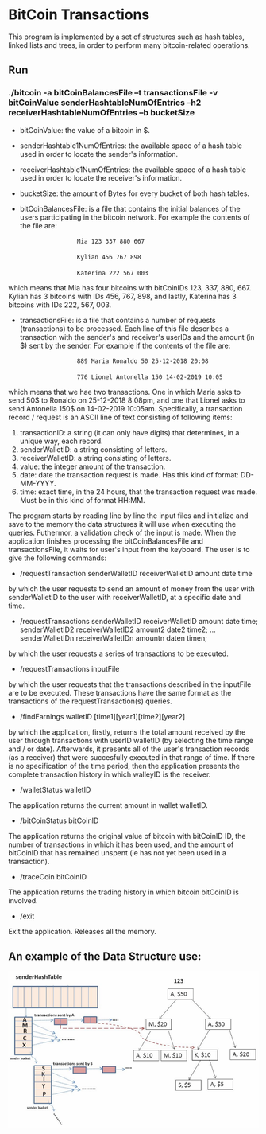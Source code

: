 # BitCoin Transactions

This program is implemented by a set of structures such as hash tables, linked lists and trees, in order to perform many bitcoin-related operations.

## Run
### ./bitcoin -a bitCoinBalancesFile –t transactionsFile -v bitCoinValue senderHashtableNumOfEntries –h2 receiverHashtableNumOfEntries –b bucketSize
+ bitCoinValue: the value of a bitcoin in $.
+ senderHashtable1NumOfEntries: the available space of a hash table used in order to locate the sender's information.
+ receiverHashtable1NumOfEntries: the available space of a hash table used in order to locate the receiver's information.
+ bucketSize: the amount of Bytes for every bucket of both hash tables.
+ bitCoinBalancesFile: is a file that contains the initial balances of the users participating in the bitcoin network. For example the contents of the file are:

                      Mia 123 337 880 667

                      Kylian 456 767 898

                      Katerina 222 567 003

which means that Mia has four bitcoins with bitCoinIDs 123, 337, 880, 667. Kylian has 3 bitcoins with IDs 456, 767, 898, and lastly, Katerina has 3 bitcoins with IDs 222, 567, 003.
+ transactionsFile: is a file that contains a number of requests (transactions) to be processed. Each line of this file describes a transaction with the sender's and receiver's userIDs and the amount (in $) sent by the sender. For example if the contents of the file are:

                      889 Maria Ronaldo 50 25-12-2018 20:08

                      776 Lionel Antonella 150 14-02-2019 10:05

which means that we hae two transactions. One in which Maria asks to send 50$ to Ronaldo on 25-12-2018 8:08pm, and one that Lionel asks to send Antonella 150$ on 14-02-2019 10:05am.
Specifically, a transaction record / request is an ASCII line of text consisting of
following items:

1. transactionID: a string (it can only have digits) that determines, in a unique way, each record.
2. senderWalletID: a string consisting of letters.
3. receiverWalletID: a string consisting of letters.
4. value: the integer amount of the transaction.
5. date: date the transaction request is made. Has this kind of format: DD-MM-YYYY.
6. time: exact time, in the 24 hours, that the transaction request was made. Must be in this kind of format HH:MM.

The program starts by reading line by line the input files and initialize and save to the memory the data structures it will use when executing the queries. Futhermor, a validation check of the input is made.
When the application finishes processing the bitCoinBalancesFile and transactionsFile, it waits for user's input from the keyboard. The user is to give the following commands:

+ /requestTransaction senderWalletID receiverWalletID amount date time

by which the user requests to send an amount of money from the user with senderWalletID to the user with receiverWalletID, at a specific date and time.
+ /requestTransactions senderWalletID receiverWalletID amount date time;
  senderWalletID2 receiverWalletID2 amount2 date2 time2;
  ...
  senderWalletIDn receiverWalletIDn amountn daten timen;

by which the user requests a series of transactions to be executed.
+ /requestTransactions inputFile

by which the user requests that the transactions described in the inputFile are to be executed. These transactions have the same format as the transactions of the requestTransaction(s) queries. 
+ /findEarnings walletID [time1][year1][time2][year2]

by which the application, firstly, returns the total amount received by the user through transactions with userID walletID (by selecting the time range and / or date). Afterwards, it presents all of the user's transaction records (as a receiver) that were succesfully executed in that range of time. If there is no specification of the time period, then the application presents the complete transaction history in which walleyID is the receiver.
+ /walletStatus walletID

The application returns the current amount in wallet walletID.
+ /bitCoinStatus bitCoinID

The application returns the original value of bitcoin with bitCoinID ID, the number of transactions in which it has been used, and the amount of bitCoinID that has remained unspent (ie has not yet been used in a transaction).
+ /traceCoin bitCoinID

The application returns the trading history in which bitcoin bitCoinID is involved.
+ /exit

Exit the application. Releases all the memory.

## An example of the Data Structure use:
![alt text](example-of-data-structures.png)

